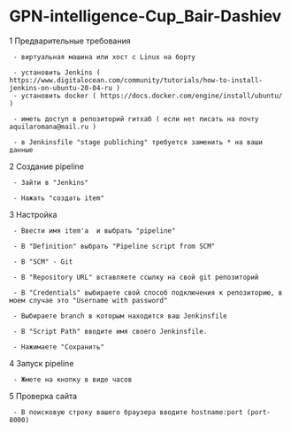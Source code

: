 # GPN-intelligence-Cup_Bair-Dashiev

1 Предварительные требования

	 - виртуальная машина или хост с Linux на борту
	 
	 - установить Jenkins ( https://www.digitalocean.com/community/tutorials/how-to-install-jenkins-on-ubuntu-20-04-ru ) 
	 - установить docker ( https://docs.docker.com/engine/install/ubuntu/ )
	 
	 - иметь доступ в репозиторий гитхаб ( если нет писать на почту aquilaromana@mail.ru )
	 
	 - в Jenkinsfile "stage publiching" требуется заменить * на ваши данные


2   Создание pipeline 

	 - Зайти в "Jenkins"
	 
	 - Нажать "создать item" 


3  Настройка

	 - Ввести имя item'a  и выбрать "pipeline"
	
	 - В "Definition" выбрать "Pipeline script from SCM"
	
	 - В "SCM" - Git

	 - В "Repository URL" вставляете ссылку на свой git репозиторий 
		
	 - В "Credentials" выбираете свой способ подключения к репозиторию, в моем случае это "Username with password"

	 - Выбираете branch в которым находится ваш Jenkinsfile
		
	 - В "Script Path" вводите имя своего Jenkinsfile.		

	 - Нажимаете "Сохранить"
   
4 Запуск pipeline
	
	 - Жмете на кнопку в виде часов

5 Проверка сайта

	 - В поисковую строку вашего браузера вводите hostname:port (port- 8000)
